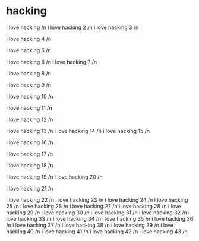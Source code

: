 # hacking

i love hacking /n
i love hacking 2 /n
i love hacking 3  /n

i love hacking 4 /n

i love hacking 5 /n

i love hacking 6 /n
i love hacking 7 /n

i love hacking 8 /n

i love hacking 9 /n

i love hacking 10 /n

i love hacking 11 /n

i love hacking 12 /n

i love hacking 13 /n
i love hacking 14 /n
i love hacking 15 /n

i love hacking 16 /n

i love hacking 17 /n

i love hacking 18 /n

i love hacking 19 /n
i love hacking 20 /n

i love hacking 21 /n

i love hacking 22 /n
i love hacking 23 /n
i love hacking 24 /n
i love hacking 25 /n
i love hacking 26 /n
i love hacking 27 /n
i love hacking 28 /n
i love hacking 29 /n
i love hacking 30 /n
i love hacking 31 /n
i love hacking 32 /n
i love hacking 33 /n
i love hacking 34 /n
i love hacking 35 /n
i love hacking 36 /n
i love hacking 37 /n
i love hacking 38 /n
i love hacking 39 /n
i love hacking 40 /n
i love hacking 41 /n
i love hacking 42 /n
i love hacking 43 /n





